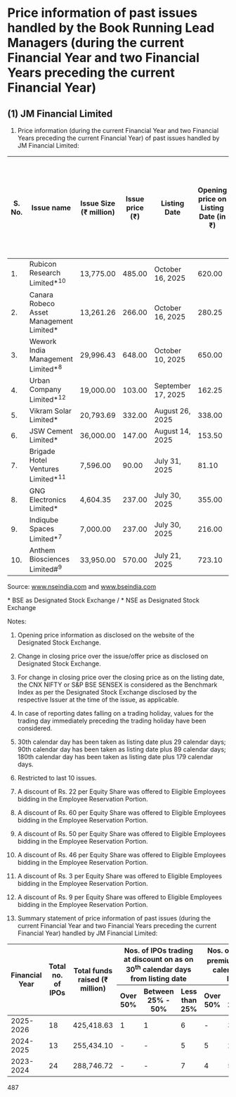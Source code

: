 # Price information of past issues handled by the Book Running Lead Managers (during the current Financial Year and two Financial Years preceding the current Financial Year)

## (1) JM Financial Limited

1. Price information (during the current Financial Year and two Financial Years preceding the current Financial Year) of past issues handled by JM Financial Limited:

<table><thead><tr><th>S. No.</th><th>Issue name</th><th>Issue Size (₹ million)</th><th>Issue price (₹)</th><th>Listing Date</th><th>Opening price on Listing Date (in ₹)</th><th>+/- % change in closing price, [+/- % change in closing benchmark] - 30<sup>th</sup> calendar days from listing</th><th>+/- % change in closing price, [+/- % change in closing benchmark] - 90<sup>th</sup> calendar days from listing</th><th>+/- % change in closing price, [+/- % change in closing benchmark] - 180<sup>th</sup> calendar days from listing</th></tr></thead><tbody><tr><td>1.</td><td>Rubicon Research Limited*<sup>10</sup></td><td>13,775.00</td><td>485.00</td><td>October 16, 2025</td><td>620.00</td><td>Not Applicable</td><td>Not Applicable</td><td>Not Applicable</td></tr><tr><td>2.</td><td>Canara Robeco Asset Management Limited*</td><td>13,261.26</td><td>266.00</td><td>October 16, 2025</td><td>280.25</td><td>Not Applicable</td><td>Not Applicable</td><td>Not Applicable</td></tr><tr><td>3.</td><td>Wework India Management Limited*<sup>8</sup></td><td>29,996.43</td><td>648.00</td><td>October 10, 2025</td><td>650.00</td><td>Not Applicable</td><td>Not Applicable</td><td>Not Applicable</td></tr><tr><td>4.</td><td>Urban Company Limited*<sup>12</sup></td><td>19,000.00</td><td>103.00</td><td>September 17, 2025</td><td>162.25</td><td>53.83% [1.01%]</td><td>Not Applicable</td><td>Not Applicable</td></tr><tr><td>5.</td><td>Vikram Solar Limited*</td><td>20,793.69</td><td>332.00</td><td>August 26, 2025</td><td>338.00</td><td>-1.48% [1.40%]</td><td>Not Applicable</td><td>Not Applicable</td></tr><tr><td>6.</td><td>JSW Cement Limited*</td><td>36,000.00</td><td>147.00</td><td>August 14, 2025</td><td>153.50</td><td>1.17% [1.96%]</td><td>Not Applicable</td><td>Not Applicable</td></tr><tr><td>7.</td><td>Brigade Hotel Ventures Limited*<sup>11</sup></td><td>7,596.00</td><td>90.00</td><td>July 31, 2025</td><td>81.10</td><td>-3.22% [-1.38%]</td><td>Not Applicable</td><td>Not Applicable</td></tr><tr><td>8.</td><td>GNG Electronics Limited*</td><td>4,604.35</td><td>237.00</td><td>July 30, 2025</td><td>355.00</td><td>42.55% [-1.42%]</td><td>Not Applicable</td><td>Not Applicable</td></tr><tr><td>9.</td><td>Indiqube Spaces Limited*<sup>7</sup></td><td>7,000.00</td><td>237.00</td><td>July 30, 2025</td><td>216.00</td><td>-9.64% [-1.42%]</td><td>Not Applicable</td><td>Not Applicable</td></tr><tr><td>10.</td><td>Anthem Biosciences Limited#<sup>9</sup></td><td>33,950.00</td><td>570.00</td><td>July 21, 2025</td><td>723.10</td><td>43.54% [-0.68%]</td><td>Not Applicable</td><td>Not Applicable</td></tr></tbody></table>

Source: www.nseindia.com and www.bseindia.com

\* BSE as Designated Stock Exchange / \* NSE as Designated Stock Exchange

Notes:

1. Opening price information as disclosed on the website of the Designated Stock Exchange.

2. Change in closing price over the issue/offer price as disclosed on Designated Stock Exchange.

3. For change in closing price over the closing price as on the listing date, the CNX NIFTY or S&P BSE SENSEX is considered as the Benchmark Index as per the Designated Stock Exchange disclosed by the respective Issuer at the time of the issue, as applicable.

4. In case of reporting dates falling on a trading holiday, values for the trading day immediately preceding the trading holiday have been considered.

5. 30th calendar day has been taken as listing date plus 29 calendar days; 90th calendar day has been taken as listing date plus 89 calendar days; 180th calendar day has been taken as listing date plus 179 calendar days.

6. Restricted to last 10 issues.

7. A discount of Rs. 22 per Equity Share was offered to Eligible Employees bidding in the Employee Reservation Portion.

8. A discount of Rs. 60 per Equity Share was offered to Eligible Employees bidding in the Employee Reservation Portion.

9. A discount of Rs. 50 per Equity Share was offered to Eligible Employees bidding in the Employee Reservation Portion.

10. A discount of Rs. 46 per Equity Share was offered to Eligible Employees bidding in the Employee Reservation Portion.

11. A discount of Rs. 3 per Equity Share was offered to Eligible Employees bidding in the Employee Reservation Portion.

12. A discount of Rs. 9 per Equity Share was offered to Eligible Employees bidding in the Employee Reservation Portion.

2. Summary statement of price information of past issues (during the current Financial Year and two Financial Years preceding the current Financial Year) handled by JM Financial Limited:

<table><thead><tr><th rowspan="2">Financial Year</th><th rowspan="2">Total no. of IPOs</th><th rowspan="2">Total funds raised (₹ million)</th><th colspan="3">Nos. of IPOs trading at discount on as on 30<sup>th</sup> calendar days from listing date</th><th colspan="3">Nos. of IPOs trading at premium on as on 30<sup>th</sup> calendar days from listing date</th><th colspan="3">Nos. of IPOs trading at discount as on 180<sup>th</sup> calendar days from listing date</th><th colspan="3">Nos. of IPOs trading at premium as on 180<sup>th</sup> calendar days from listing date</th></tr><tr><th>Over 50%</th><th>Between 25% - 50%</th><th>Less than 25%</th><th>Over 50%</th><th>Between 25%-50%</th><th>Less than 25%</th><th>Over 50%</th><th>Between 25%-50%</th><th>Less than 25%</th><th>Over 50%</th><th>Between 25%-50%</th><th>Less than 25%</th></tr></thead><tbody><tr><td>2025-2026</td><td>18</td><td>425,418.63</td><td>1</td><td>1</td><td>6</td><td>-</td><td>3</td><td>4</td><td>-</td><td>-</td><td>-</td><td>-</td><td>-</td><td>-</td></tr><tr><td>2024-2025</td><td>13</td><td>255,434.10</td><td>-</td><td>-</td><td>5</td><td>5</td><td>2</td><td>1</td><td>1</td><td>3</td><td>1</td><td>4</td><td>1</td><td>2</td></tr><tr><td>2023-2024</td><td>24</td><td>288,746.72</td><td>-</td><td>-</td><td>7</td><td>4</td><td>5</td><td>8</td><td>-</td><td>-</td><td>5</td><td>7</td><td>5</td><td>7</td></tr></tbody></table>

487